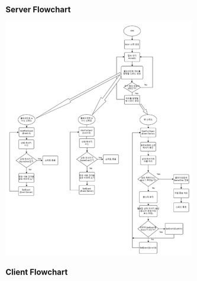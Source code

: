 ## Server Flowchart
![](https://github.com/klop2211/2023_NGP_TermProject/blob/main/%EC%84%9C%EB%B2%84%20%ED%9D%90%EB%A6%84%EC%B0%A8%ED%8A%B8.png)

## Client Flowchart